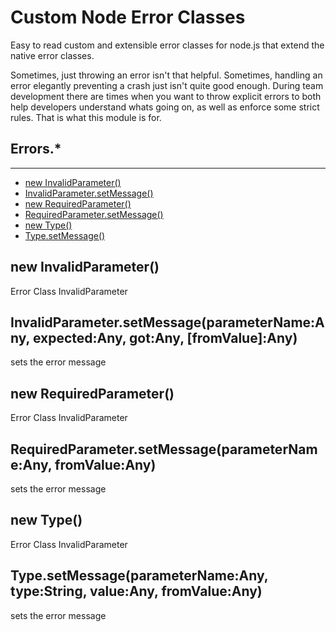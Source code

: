 # Custom Node Error Classes
Easy to read custom and extensible error classes for node.js that extend the native error classes.

Sometimes, just throwing an error isn't that helpful. Sometimes, handling an error elegantly preventing a crash just isn't quite good enough. During team development there are times when you want to throw explicit errors to both help developers understand whats going on, as well as enforce some strict rules. That is what this module is for.

## Errors.*
-----------
  - [new InvalidParameter()](#newinvalidparameter)
  - [InvalidParameter.setMessage()](#invalidparametersetmessageparameternameanyexpectedanygotanyfromvalueany)
  - [new RequiredParameter()](#newrequiredparameter)
  - [RequiredParameter.setMessage()](#requiredparametersetmessageparameternameanyfromvalueany)
  - [new Type()](#newtype)
  - [Type.setMessage()](#typesetmessageparameternameanytypestringvalueanyfromvalueany)

## new InvalidParameter()

  Error Class InvalidParameter

## InvalidParameter.setMessage(parameterName:Any, expected:Any, got:Any, [fromValue]:Any)

  sets the error message

## new RequiredParameter()

  Error Class InvalidParameter

## RequiredParameter.setMessage(parameterName:Any, fromValue:Any)

  sets the error message

## new Type()

  Error Class InvalidParameter

## Type.setMessage(parameterName:Any, type:String, value:Any, fromValue:Any)

  sets the error message
